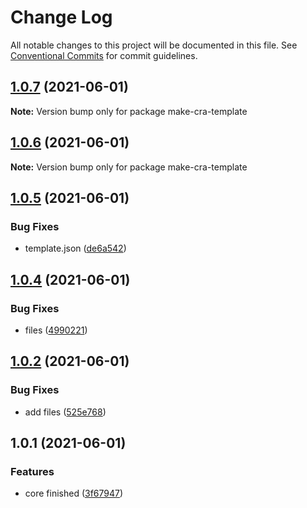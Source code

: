 # Change Log

All notable changes to this project will be documented in this file.
See [Conventional Commits](https://conventionalcommits.org) for commit guidelines.

## [1.0.7](https://github.com/iamyoki/make-cra-template/compare/v1.0.6...v1.0.7) (2021-06-01)

**Note:** Version bump only for package make-cra-template





## [1.0.6](https://github.com/iamyoki/make-cra-template/compare/v1.0.5...v1.0.6) (2021-06-01)

**Note:** Version bump only for package make-cra-template





## [1.0.5](https://github.com/iamyoki/make-cra-template/compare/v1.0.4...v1.0.5) (2021-06-01)


### Bug Fixes

* template.json ([de6a542](https://github.com/iamyoki/make-cra-template/commit/de6a5424889b71506bfd7674bf20e22dc950a354))





## [1.0.4](https://github.com/iamyoki/make-cra-template/compare/v1.0.3...v1.0.4) (2021-06-01)


### Bug Fixes

* files ([4990221](https://github.com/iamyoki/make-cra-template/commit/49902216fc94a242288b2196a94a14818e7b7e4c))





## [1.0.2](https://github.com/iamyoki/make-cra-template/compare/v1.0.1...v1.0.2) (2021-06-01)


### Bug Fixes

* add files ([525e768](https://github.com/iamyoki/make-cra-template/commit/525e768f2cacc9a57628045882510b6d0aca3d2e))





## 1.0.1 (2021-06-01)


### Features

* core finished ([3f67947](https://github.com/iamyoki/make-cra-template/commit/3f67947d7e025e663dae71e20e35e4229e895e71))
